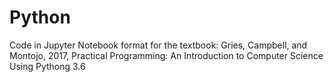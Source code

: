# Python
Code in Jupyter Notebook format for the textbook:
Gries, Campbell, and Montojo, 2017, Practical Programming: An Introduction to Computer Science Using Pythong 3.6
